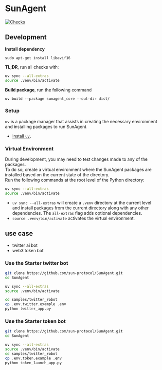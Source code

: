 # SunAgent

[![Checks](https://github.com/TronNova/SunAgent/actions/workflows/checks.yml/badge.svg)](https://github.com/TronNova/SunAgent/actions/workflows/checks.yml)


## Development


**Install dependency**
```
sudo apt-get install libavif16
```

**TL;DR**, run all checks with:

```sh
uv sync --all-extras
source .venv/bin/activate
```

**Build package**, run the following command
```
uv build --package sunagent_core --out-dir dist/
```

### Setup

`uv` is a package manager that assists in creating the necessary environment and installing packages to run SunAgent.

- [Install `uv`](https://docs.astral.sh/uv/getting-started/installation/).

### Virtual Environment

During development, you may need to test changes made to any of the packages.\
To do so, create a virtual environment where the SunAgent packages are installed based on the current state of the directory.\
Run the following commands at the root level of the Python directory:

```sh
uv sync --all-extras
source .venv/bin/activate
```

- `uv sync --all-extras` will create a `.venv` directory at the current level and install packages from the current directory along with any other dependencies. The `all-extras` flag adds optional dependencies.
- `source .venv/bin/activate` activates the virtual environment.

## use case

- twitter ai bot
- web3 token bot

### Use the Starter twitter bot

```bash
git clone https://github.com/sun-protocol/SunAgent.git
cd SunAgent

uv sync --all-extras
source .venv/bin/activate

cd samples/twitter_robot
cp .env.twitter.example .env
python twitter_app.py
```

### Use the Starter token bot

```bash
git clone https://github.com/sun-protocol/SunAgent.git
cd SunAgent

uv sync --all-extras
source .venv/bin/activate
cd samples/twitter_robot
cp .env.token.example .env
python token_launch_app.py
```
